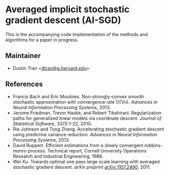 # Averaged implicit stochastic gradient descent (AI-SGD)

This is the accompanying code implementation of the methods and algorithms
for a paper in progress.

## Maintainer
* Dustin Tran \<dtran@g.harvard.edu\>

## References
* Francis Bach and Eric Moulines. Non-strongly-convex smooth stochastic
  approximation with convergence rate O(1/n). *Advances in Neural Information
  Processing Systems*, 2013.
* Jerome Friedman, Trevor Hastie, and Robert Tibshirani. Regularization paths
  for generalized linear models via coordinate descent. *Journal of Statistical
  Software*, 33(1):1-22, 2010.
* Rie Johnson and Tong Zhang. Accelerating stochastic gradient descent using
  predictive variance reduction. *Advances in Neural Information Processing
  Systems*, 2013.
* David Ruppert. Efficient estimations from a slowly convergent robbins-monro
  process. Technical report, Cornell University Operations Research and
  Industrial Engineering, 1988.
* Wei Xu. Towards optimal one pass large scale learning with averaged stochastic
  gradient descent. *arXiv preprint
  [arXiv:1107.2490](http://arxiv.org/abs/1107.2490)*, 2011.
